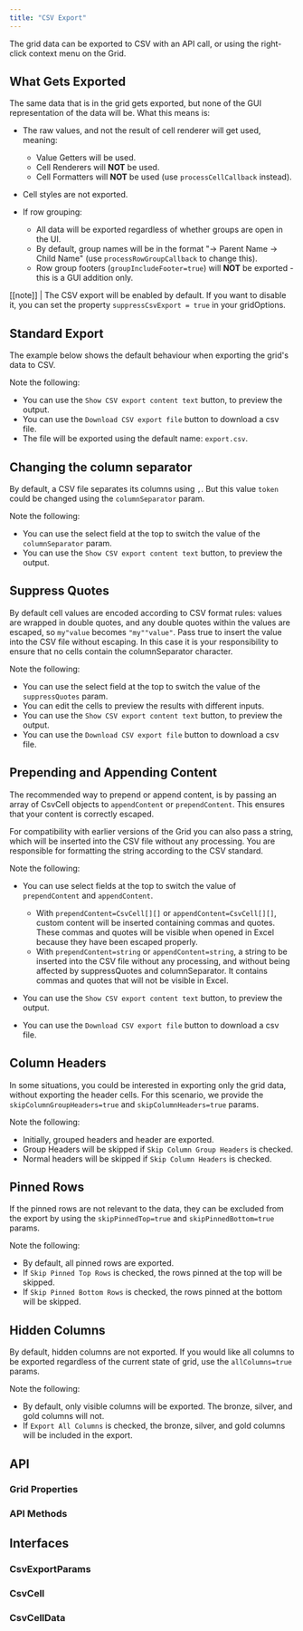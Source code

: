 ```yaml
---
title: "CSV Export"
---
```


The grid data can be exported to CSV with an API call, or using the right-click context menu on the Grid.

## What Gets Exported

The same data that is in the grid gets exported, but none of the GUI representation of the data will be. What this means is:

- The raw values, and not the result of cell renderer will get used, meaning:
    - Value Getters will be used.
    - Cell Renderers will **NOT** be used.
    - Cell Formatters will **NOT** be used (use `processCellCallback` instead).

- Cell styles are not exported.
- If row grouping:

    - All data will be exported regardless of whether groups are open in the UI.
    - By default, group names will be in the format "-> Parent Name -> Child Name" (use `processRowGroupCallback` to change this).
    - Row group footers (`groupIncludeFooter=true`) will **NOT** be exported - this is a GUI addition only.

[[note]]
| The CSV export will be enabled by default. If you want to disable it, you can set the property `suppressCsvExport = true` in your gridOptions.

## Standard Export

The example below shows the default behaviour when exporting the grid's data to CSV.

Note the following: 

- You can use the `Show CSV export content text` button, to preview the output.
- You can use the `Download CSV export file` button to download a csv file.
- The file will be exported using the default name: `export.csv`.

<grid-example title='CSV Export' name='csv-export' type='generated' options='{ "modules": ["csv", "clientside"], "exampleHeight": 400 }'></grid-example>


## Changing the column separator

By default, a CSV file separates its columns using `,`. But this value `token` could be changed using the `columnSeparator` param.

Note the following: 

- You can use the select field at the top to switch the value of the `columnSeparator` param.
- You can use the `Show CSV export content text` button, to preview the output.

<grid-example title='CSV Export - Column Separator' name='csv-export-column-separator' type='generated' options='{ "modules": ["csv", "clientside"], "exampleHeight": 400 }'></grid-example>

## Suppress Quotes

By default cell values are encoded according to CSV format rules: values are wrapped in double quotes, and any double quotes within the values are escaped, so `my"value` becomes `"my""value"`. Pass true to insert the value into the CSV file without escaping. In this case it is your responsibility to ensure that no cells contain the columnSeparator character.

Note the following: 

- You can use the select field at the top to switch the value of the `suppressQuotes` param.
- You can edit the cells to preview the results with different inputs.
- You can use the `Show CSV export content text` button, to preview the output.
- You can use the `Download CSV export file` button to download a csv file.

<grid-example title='CSV Export - Suppress Quotes' name='csv-export-suppress-quotes' type='generated' options='{ "modules": ["csv", "clientside"], "exampleHeight": 400 }'></grid-example>

## Prepending and Appending Content

The recommended way to prepend or append content, is by passing an array of CsvCell objects to `appendContent` or `prependContent`. This ensures that your content is correctly escaped.

For compatibility with earlier versions of the Grid you can also pass a string, which will be inserted into the CSV file without any processing. You are responsible for formatting the string according to the CSV standard.

Note the following:

- You can use select fields at the top to switch the value of `prependContent` and `appendContent`.
    - With `prependContent=CsvCell[][]` or `appendContent=CsvCell[][]`, custom content will be inserted containing 
    commas and quotes. These commas and quotes will be visible when opened in Excel because they have been escaped properly.
    - With `prependContent=string` or `appendContent=string`, a string to be inserted into the CSV file without any processing, and without being affected by suppressQuotes and columnSeparator. It contains commas and quotes that will not be visible in Excel.

- You can use the `Show CSV export content text` button, to preview the output.
- You can use the `Download CSV export file` button to download a csv file.

<grid-example title='CSV Export - Custom Header and Footer' name='csv-export-header-footer' type='generated' options='{ "modules": ["csv", "clientside"], "exampleHeight": 400 }'></grid-example>

## Column Headers

In some situations, you could be interested in exporting only the grid data, without exporting the header cells. For this scenario, we provide the `skipColumnGroupHeaders=true` and `skipColumnHeaders=true` params.

Note the following: 

- Initially, grouped headers and header are exported.
- Group Headers will be skipped if `Skip Column Group Headers` is checked.
- Normal headers will be skipped if `Skip Column Headers` is checked.

<grid-example title='CSV Export - Column Headers' name='csv-export-column-headers' type='generated' options='{ "modules": ["csv", "clientside"], "exampleHeight": 400 }'></grid-example>

## Pinned Rows

If the pinned rows are not relevant to the data, they can be excluded from the export by using the `skipPinnedTop=true` and `skipPinnedBottom=true` params.

Note the following: 

- By default, all pinned rows are exported.
- If `Skip Pinned Top Rows` is checked, the rows pinned at the top will be skipped.
- If `Skip Pinned Bottom Rows` is checked, the rows pinned at the bottom will be skipped.

<grid-example title='CSV Export - Pinned Rows' name='csv-export-pinned-rows' type='generated' options='{ "modules": ["csv", "clientside"], "exampleHeight": 400 }'></grid-example>

## Hidden Columns

By default, hidden columns are not exported. If you would like all columns to be exported regardless of the current state of grid, use the `allColumns=true` params.

Note the following: 

- By default, only visible columns will be exported. The bronze, silver, and gold columns will not.
- If `Export All Columns` is checked, the bronze, silver, and gold columns will be included in the export.

<grid-example title='CSV Export - Hidden Columns' name='csv-export-hidden-columns' type='generated' options='{ "modules": ["csv", "clientside"], "exampleHeight": 400 }'></grid-example>

## API
### Grid Properties

<api-documentation source='grid-properties/properties.json' section='export' names='["defaultCsvExportParams", "suppressCsvExport"]'></api-documentation>

### API Methods

<api-documentation source='grid-api/api.json' section='export' names='["exportDataAsCsv", "getDataAsCsv"]'></api-documentation>

## Interfaces

### CsvExportParams

<api-documentation source='csv-export/resources/csv.json' section='csvExportParams'></api-documentation>

### CsvCell

<api-documentation source='csv-export/resources/csv.json' section='csvCell'></api-documentation>

### CsvCellData

<api-documentation source='csv-export/resources/csv.json' section='csvCellData'></api-documentation>